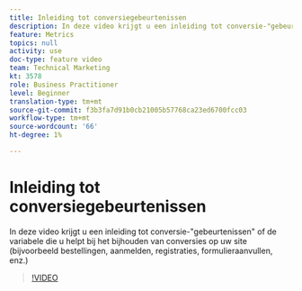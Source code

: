 ```yaml
---
title: Inleiding tot conversiegebeurtenissen
description: In deze video krijgt u een inleiding tot conversie-"gebeurtenissen" of de variabele die u helpt bij het bijhouden van conversies op uw site (bijvoorbeeld bestellingen, aanmelden, registraties, formulieraanvullen, enz.)
feature: Metrics
topics: null
activity: use
doc-type: feature video
team: Technical Marketing
kt: 3578
role: Business Practitioner
level: Beginner
translation-type: tm+mt
source-git-commit: f3b3fa7d91b0cb21005b57768ca23ed6700fcc03
workflow-type: tm+mt
source-wordcount: '66'
ht-degree: 1%

---
```



# Inleiding tot conversiegebeurtenissen

In deze video krijgt u een inleiding tot conversie-&quot;gebeurtenissen&quot; of de variabele die u helpt bij het bijhouden van conversies op uw site (bijvoorbeeld bestellingen, aanmelden, registraties, formulieraanvullen, enz.)

>[!VIDEO](https://video.tv.adobe.com/v/28764/?quality=12)

